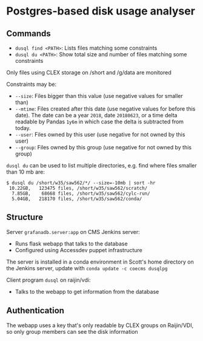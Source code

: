 Postgres-based disk usage analyser
==================================

Commands
--------

* `dusql find <PATH>`: Lists files matching some constraints
* `dusql du <PATH>`: Show total size and number of files matching some constraints

Only files using CLEX storage on /short and /g/data are monitored

Constraints may be:
* `--size`: Files bigger than this value (use negative values for smaller than)
* `--mtime`: Files created after this date (use negative values for before this
  date). The date can be a year `2018`, date `20180623`, or a time delta
  readable by Pandas `1y6m` in which case the delta is subtracted from today.
* `--user`: Files owned by this user (use negative for not owned by this user)
* `--group`: Files owned by this group (use negative for not owned by this group)

`dusql du` can be used to list multiple directories, e.g. find where files smaller than 10 mb are:

```
$ dusql du /short/w35/saw562/*/ --size=-10mb | sort -hr
 10.22GB,   123475 files, /short/w35/saw562/scratch/
  7.85GB,    68668 files, /short/w35/saw562/cylc-run/
  5.04GB,   218170 files, /short/w35/saw562/conda/
```


Structure
---------

Server `grafanadb.server:app` on CMS Jenkins server:
* Runs flask webapp that talks to the database
* Configured using Accessdev puppet infrastructure

The server is installed in a conda environment in Scott's home directory on the Jenkins server, update with `conda update -c coecms dusqlpg`

Client program `dusql` on raijin/vdi:
* Talks to the webapp to get information from the database

Authentication
--------------

The webapp uses a key that's only readable by CLEX groups on Raijin/VDI, so only group members can see the disk information
